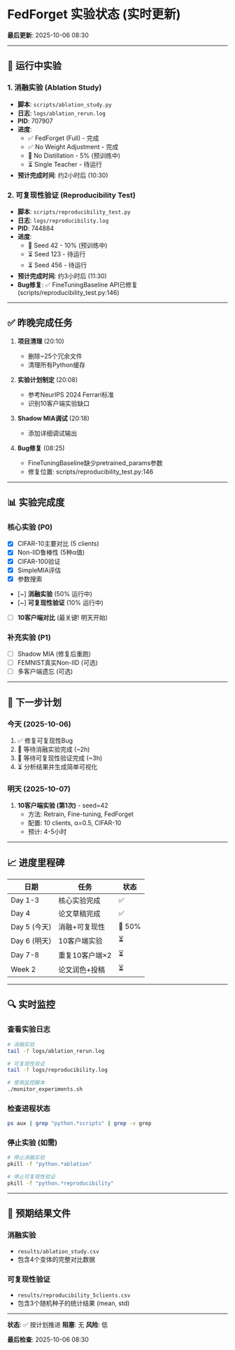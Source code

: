# FedForget 实验状态 (实时更新)

**最后更新**: 2025-10-06 08:30

---

## 🔄 运行中实验

### 1. 消融实验 (Ablation Study)
- **脚本**: `scripts/ablation_study.py`
- **日志**: `logs/ablation_rerun.log`
- **PID**: 707907
- **进度**:
  - ✅ FedForget (Full) - 完成
  - ✅ No Weight Adjustment - 完成
  - 🔄 No Distillation - 5% (预训练中)
  - ⏳ Single Teacher - 待运行
- **预计完成时间**: 约2小时后 (10:30)

### 2. 可复现性验证 (Reproducibility Test)
- **脚本**: `scripts/reproducibility_test.py`
- **日志**: `logs/reproducibility.log`
- **PID**: 744884
- **进度**:
  - 🔄 Seed 42 - 10% (预训练中)
  - ⏳ Seed 123 - 待运行
  - ⏳ Seed 456 - 待运行
- **预计完成时间**: 约3小时后 (11:30)
- **Bug修复**: ✅ FineTuningBaseline API已修复 (scripts/reproducibility_test.py:146)

---

## ✅ 昨晚完成任务

1. **项目清理** (20:10)
   - 删除~25个冗余文件
   - 清理所有Python缓存

2. **实验计划制定** (20:08)
   - 参考NeurIPS 2024 Ferrari标准
   - 识别10客户端实验缺口

3. **Shadow MIA调试** (20:18)
   - 添加详细调试输出

4. **Bug修复** (08:25)
   - FineTuningBaseline缺少pretrained_params参数
   - 修复位置: scripts/reproducibility_test.py:146

---

## 📊 实验完成度

### 核心实验 (P0)
- [x] CIFAR-10主要对比 (5 clients)
- [x] Non-IID鲁棒性 (5种α值)
- [x] CIFAR-100验证
- [x] SimpleMIA评估
- [x] 参数搜索
- [~] **消融实验** (50% 运行中)
- [~] **可复现性验证** (10% 运行中)
- [ ] **10客户端对比** (最关键! 明天开始)

### 补充实验 (P1)
- [ ] Shadow MIA (修复后重跑)
- [ ] FEMNIST真实Non-IID (可选)
- [ ] 多客户端遗忘 (可选)

---

## 🎯 下一步计划

### 今天 (2025-10-06)
1. ✅ 修复可复现性Bug
2. 🔄 等待消融实验完成 (~2h)
3. 🔄 等待可复现性验证完成 (~3h)
4. ⏳ 分析结果并生成简单可视化

### 明天 (2025-10-07)
1. **10客户端实验 (第1次)** - seed=42
   - 方法: Retrain, Fine-tuning, FedForget
   - 配置: 10 clients, α=0.5, CIFAR-10
   - 预计: 4-5小时

---

## 📈 进度里程碑

| 日期 | 任务 | 状态 |
|------|------|------|
| Day 1-3 | 核心实验完成 | ✅ |
| Day 4 | 论文草稿完成 | ✅ |
| Day 5 (今天) | 消融+可复现性 | 🔄 50% |
| Day 6 (明天) | 10客户端实验 | ⏳ |
| Day 7-8 | 重复10客户端×2 | ⏳ |
| Week 2 | 论文润色+投稿 | ⏳ |

---

## 🔍 实时监控

### 查看实验日志
```bash
# 消融实验
tail -f logs/ablation_rerun.log

# 可复现性验证
tail -f logs/reproducibility.log

# 使用监控脚本
./monitor_experiments.sh
```

### 检查进程状态
```bash
ps aux | grep "python.*scripts" | grep -v grep
```

### 停止实验 (如需)
```bash
# 停止消融实验
pkill -f "python.*ablation"

# 停止可复现性验证
pkill -f "python.*reproducibility"
```

---

## 💾 预期结果文件

### 消融实验
- `results/ablation_study.csv`
- 包含4个变体的完整对比数据

### 可复现性验证
- `results/reproducibility_5clients.csv`
- 包含3个随机种子的统计结果 (mean, std)

---

**状态**: ✅ 按计划推进
**阻塞**: 无
**风险**: 低

**最后检查**: 2025-10-06 08:30
